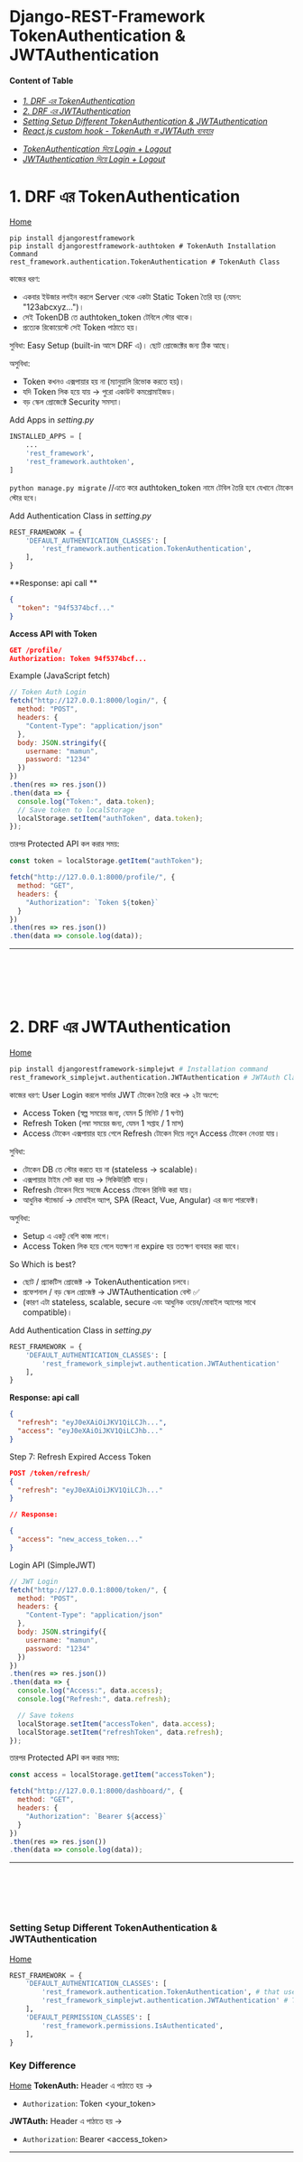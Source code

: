 # Django-REST-Framework TokenAuthentication & JWTAuthentication

#### Content of Table

<h6> 

- [1. DRF এর TokenAuthentication](#1-DRF-এর-TokenAuthentication)
- [2. DRF এর JWTAuthentication](#2-drf-এর-jwtauthentication)
- [Setting Setup Different TokenAuthentication  & JWTAuthentication](#Setting-Setup-Different-TokenAuthentication-&-JWTAuthentication)
- [React.js custom hook - TokenAuth বা JWTAuth ব্যবহার](#reactjs-custom-hook---tokenauth-বা-jwtauth-ব্যবহার)
>
- [TokenAuthentication দিয়ে Login + Logout](#tokenauthentication-দিয়ে-login--logout)
- [JWTAuthentication দিয়ে Login + Logout](#jwtauthentication-দিয়ে-login--logout)
  
</h6>

# 1. DRF এর TokenAuthentication
[Home](#content-of-table)
```
pip install djangorestframework
pip install djangorestframework-authtoken # TokenAuth Installation Command 
rest_framework.authentication.TokenAuthentication # TokenAuth Class
```

কাজের ধরণ:
- একবার ইউজার লগইন করলে Server থেকে একটা Static Token তৈরি হয় (যেমন: "123abcxyz...")।
- সেই TokenDB তে authtoken_token টেবিলে স্টোর থাকে।
- প্রত্যেক রিকোয়েস্টে সেই Token পাঠাতে হয়।

সুবিধা: Easy Setup (built-in আসে DRF এ)। ছোট প্রোজেক্টের জন্য ঠিক আছে।

অসুবিধা:
- Token কখনও এক্সপায়ার হয় না (ম্যানুয়ালি রিভোক করতে হয়)।
- যদি Token লিক হয়ে যায় → পুরো একাউন্ট কমপ্রোমাইজড।
- বড় স্কেল প্রোজেক্টে Security সমস্যা।

Add Apps in   *setting.py*
```py
INSTALLED_APPS = [
    ...
    'rest_framework',
    'rest_framework.authtoken',
]
```
`python manage.py migrate` //এতে করে authtoken_token নামে টেবিল তৈরি হবে যেখানে টোকেন স্টোর হবে।

Add Authentication Class in *setting.py*
```py
REST_FRAMEWORK = {
    'DEFAULT_AUTHENTICATION_CLASSES': [
        'rest_framework.authentication.TokenAuthentication',
    ],
}
```
**Response: api call **
```json
{
  "token": "94f5374bcf..."
}
```

**Access API with  Token**
```json
GET /profile/
Authorization: Token 94f5374bcf...
```

Example (JavaScript fetch)
```js
// Token Auth Login
fetch("http://127.0.0.1:8000/login/", {
  method: "POST",
  headers: {
    "Content-Type": "application/json"
  },
  body: JSON.stringify({
    username: "mamun",
    password: "1234"
  })
})
.then(res => res.json())
.then(data => {
  console.log("Token:", data.token);
  // Save token to localStorage
  localStorage.setItem("authToken", data.token);
});
```
তারপর Protected API কল করার সময়:
```js
const token = localStorage.getItem("authToken");

fetch("http://127.0.0.1:8000/profile/", {
  method: "GET",
  headers: {
    "Authorization": `Token ${token}`
  }
})
.then(res => res.json())
.then(data => console.log(data));

```



---
<br>
<br>
<br>
<br>

# 2. DRF এর JWTAuthentication
[Home](#content-of-table)

```sh
pip install djangorestframework-simplejwt # Installation command
rest_framework_simplejwt.authentication.JWTAuthentication # JWTAuth Class
```

কাজের ধরণ:
User Login করলে সার্ভার JWT টোকেন তৈরি করে → ২টা অংশে:
- Access Token (স্বল্প সময়ের জন্য, যেমন 5 মিনিট / 1 ঘণ্টা)
- Refresh Token (লম্বা সময়ের জন্য, যেমন 1 সপ্তাহ / 1 মাস)
- Access টোকেন এক্সপায়ার হয়ে গেলে Refresh টোকেন দিয়ে নতুন Access টোকেন নেওয়া যায়।

সুবিধা:
- টোকেন DB তে স্টোর করতে হয় না (stateless → scalable)।
- এক্সপায়ার টাইম সেট করা যায় → সিকিউরিটি বাড়ে।
- Refresh টোকেন দিয়ে সহজে Access টোকেন রিনিউ করা যায়।
- আধুনিক স্ট্যান্ডার্ড → মোবাইল অ্যাপ, SPA (React, Vue, Angular) এর জন্য পারফেক্ট।

অসুবিধা:
- Setup এ একটু বেশি কাজ লাগে।
- Access Token লিক হয়ে গেলে যতক্ষণ না expire হয় ততক্ষণ ব্যবহার করা যাবে।

So Which is best?
- ছোট / প্র্যাকটিস প্রোজেক্ট → TokenAuthentication চলবে।
- প্রফেশনাল / বড় স্কেল প্রোজেক্ট → JWTAuthentication বেস্ট ✅
- (কারণ এটা stateless, scalable, secure এবং আধুনিক ওয়েব/মোবাইল অ্যাপের সাথে compatible)।

Add Authentication Class in *setting.py*
```py
REST_FRAMEWORK = {
    'DEFAULT_AUTHENTICATION_CLASSES': [ 
        'rest_framework_simplejwt.authentication.JWTAuthentication'
    ],
}
```
**Response: api call**
```json
{
  "refresh": "eyJ0eXAiOiJKV1QiLCJh...",
  "access": "eyJ0eXAiOiJKV1QiLCJhb..."
}

```

Step 7: Refresh Expired Access Token

```json
POST /token/refresh/
{
  "refresh": "eyJ0eXAiOiJKV1QiLCJh..."
}

// Response:

{
  "access": "new_access_token..."
}
```
 
 
Login API (SimpleJWT) 
```js
// JWT Login
fetch("http://127.0.0.1:8000/token/", {
  method: "POST",
  headers: {
    "Content-Type": "application/json"
  },
  body: JSON.stringify({
    username: "mamun",
    password: "1234"
  })
})
.then(res => res.json())
.then(data => {
  console.log("Access:", data.access);
  console.log("Refresh:", data.refresh);

  // Save tokens
  localStorage.setItem("accessToken", data.access);
  localStorage.setItem("refreshToken", data.refresh);
});
```
তারপর Protected API কল করার সময়:
```js
const access = localStorage.getItem("accessToken");

fetch("http://127.0.0.1:8000/dashboard/", {
  method: "GET",
  headers: {
    "Authorization": `Bearer ${access}`
  }
})
.then(res => res.json())
.then(data => console.log(data));
```


---
<br>
<br>
<br>
<br>

### Setting Setup Different TokenAuthentication  & JWTAuthentication
[Home](#content-of-table)
```py
REST_FRAMEWORK = {
    'DEFAULT_AUTHENTICATION_CLASSES': [
        'rest_framework.authentication.TokenAuthentication', # that use for TokenAuth
        'rest_framework_simplejwt.authentication.JWTAuthentication' # That use for JWTAuth
    ],
    'DEFAULT_PERMISSION_CLASSES': [
        'rest_framework.permissions.IsAuthenticated',
    ],
}
```
### Key Difference
[Home](#content-of-table)
**TokenAuth:** Header এ পাঠাতে হয় →
- `Authorization`: Token <your_token>

**JWTAuth:** Header এ পাঠাতে হয় →
- `Authorization`: Bearer <access_token>


---

<br>
<br>
<br>
<br>

## React.js custom hook - TokenAuth বা JWTAuth ব্যবহার
[Home](#content-of-table)

#### React Custom Hook: useAuth
👉 useAuth.js
```
import { useState } from "react";

export function useAuth(authType = "jwt") {
  const [user, setUser] = useState(null);
  const [token, setToken] = useState(localStorage.getItem("authToken") || null);

  // Login function
  const login = async (username, password) => {
    const url = authType === "jwt"
      ? "http://127.0.0.1:8000/token/"
      : "http://127.0.0.1:8000/login/";

    const res = await fetch(url, {
      method: "POST",
      headers: { "Content-Type": "application/json" },
      body: JSON.stringify({ username, password })
    });

    const data = await res.json();

    if (authType === "jwt" && data.access) {
      localStorage.setItem("accessToken", data.access);
      localStorage.setItem("refreshToken", data.refresh);
      setToken(data.access);
    } else if (authType === "token" && data.token) {
      localStorage.setItem("authToken", data.token);
      setToken(data.token);
    }

    setUser(username);
    return data;
  };

  // Logout function
  const logout = () => {
    localStorage.clear();
    setUser(null);
    setToken(null);
  };

  // Fetch with auth header
  const authFetch = async (url, options = {}) => {
    const headers = options.headers || {};
    if (token) {
      headers["Authorization"] =
        authType === "jwt" ? `Bearer ${token}` : `Token ${token}`;
    }

    return fetch(url, { ...options, headers });
  };

  return { user, token, login, logout, authFetch };
}
```
#### ব্যবহার করার নিয়ম

App.js
```
import React, { useState } from "react";
import { useAuth } from "./useAuth";

function App() {
  const { login, logout, authFetch, user, token } = useAuth("jwt"); // অথবা "token"
  const [username, setUsername] = useState("");
  const [password, setPassword] = useState("");

  const handleLogin = async () => {
    const res = await login(username, password);
    console.log("Login Response:", res);
  };

  const handleProfile = async () => {
    const res = await authFetch("http://127.0.0.1:8000/profile/");
    const data = await res.json();
    console.log("Profile:", data);
  };

  return (
    <div className="p-5">
      <h2>Auth Demo</h2>
      {user ? (
        <>
          <p>Welcome {user}</p>
          <button onClick={handleProfile}>Get Profile</button>
          <button onClick={logout}>Logout</button>
        </>
      ) : (
        <>
          <input
            placeholder="Username"
            value={username}
            onChange={(e) => setUsername(e.target.value)}
          />
          <input
            type="password"
            placeholder="Password"
            value={password}
            onChange={(e) => setPassword(e.target.value)}
          />
          <button onClick={handleLogin}>Login</button>
        </>
      )}
    </div>
  );
}

export default App;
```

Usefull
- চাইলে "jwt" বা "token" সিলেক্ট করে দুই সিস্টেমেই ইউজ করতে পারবে।
- login() করলে টোকেন localStorage এ সেভ হবে।
- authFetch() দিয়ে API কল করলে অটো হেডার সেট হবে।
- logout() করলে লোকালস্টোরেজ ক্লিয়ার হবে।

---

<br>
<br>
<br>
<br>


# TokenAuthentication দিয়ে Login + Logout
[Home](#content-of-table)

> Step 2: Django REST Framework এ ready-made login API আছে।
👉 urls.py
```py
from django.urls import path
from rest_framework.authtoken.views import obtain_auth_token
from .views import LogoutView, ProfileView

urlpatterns = [
    path('login/', obtain_auth_token, name='login'),  # login (generate token)
    path('logout/', LogoutView.as_view(), name='logout'),
    path('profile/', ProfileView.as_view(), name='profile'),
]
```

> Step 3: Logout API (Token Delete)
👉 views.py
```py
from rest_framework.views import APIView
from rest_framework.response import Response
from rest_framework.permissions import IsAuthenticated

class LogoutView(APIView):
    permission_classes = [IsAuthenticated]

    def post(self, request):
        # ইউজারের টোকেন ডিলিট করা হবে
        request.user.auth_token.delete()
        return Response({"message": "Logout successful, token deleted"})
```

> Step 4: Protected API Example
👉 views.py
```py
class ProfileView(APIView):
    permission_classes = [IsAuthenticated]

    def get(self, request):
        return Response({
            "username": request.user.username,
            "email": request.user.email,
        })
```

> Step 5: Test the Flow
(1) Login Request

```
POST /login/
Content-Type: application/json

// Body
{
  "username": "mamun",
  "password": "1234"
}
```

Response:
```
{
  "token": "94f5374bcf1a..."
}
```

> (2) Access Protected API

```json
GET /profile/
Authorization: Token 94f5374bcf1a...
```


> (3) Logout Request
```json
POST /logout/
Authorization: Token 94f5374bcf1a...
```

Response
```json
{
  "message": "Logout successful, token deleted"
}
```
👉 এখন সেই টোকেন আর কাজ করবে না।
<br>

#### Custom Auth Token View 
```
from rest_framework.authtoken.views import ObtainAuthToken
from rest_framework.authtoken.models import Token
from rest_framework.response import Response
from django.contrib.auth import authenticate
from django.contrib.auth.models import User

class EmailAuthToken(ObtainAuthToken):
    def post(self, request, *args, **kwargs):
        email = request.data.get("email")
        password = request.data.get("password")

        try:
            user_obj = User.objects.get(email=email)
        except User.DoesNotExist:
            return Response({"error": "Invalid email or password"}, status=400)

        user = authenticate(username=user_obj.username, password=password)
        if not user:
            return Response({"error": "Invalid email or password"}, status=400)

        token, created = Token.objects.get_or_create(user=user)
        return Response({
            "token": token.key,
            "user_id": user.id,
            "email": user.email
        })
```

#### Practical usecase: in my project

```py
# permissions.py

from rest_framework.authtoken.models import Token
from accounts.models import Profile

class CustomAdminTokenCheckMixin:
    def is_admin(self, request):

        # its best for safe security
        # it will check , Header section has any "Authorization" variable ?
        auth_header = request.headers.get('Authorization')

        # it will check , Body section has any "token_id" variable ?
        token_id = (
            request.data.get('token_id') or
            request.query_params.get('token_id') or
            request.headers.get('token_id')
        )
        if auth_header and auth_header.startswith('Token '):
            token_id = auth_header.split(' ')[1]
  
        if not token_id:
            return False
        try:
            token = Token.objects.get(key=token_id)
            user = token.user
            profile = Profile.objects.get(user=user)
            return profile.role == 'admin'
        except (Token.DoesNotExist, Profile.DoesNotExist):
            return False
```

--- 
<br>
<br>
<br>
<br>
<br>
<br>
<br>


# JWTAuthentication দিয়ে Login + Logout
[Home](#-content-of-table)

> Step 2: Add JWT URLs
👉 urls.py
```py
from django.urls import path
from rest_framework_simplejwt.views import (
    TokenObtainPairView,
    TokenRefreshView,
    TokenVerifyView,
)
from .views import LogoutView, ProfileView

urlpatterns = [
    path('login/', TokenObtainPairView.as_view(), name='token_obtain_pair'),  # login
    path('refresh/', TokenRefreshView.as_view(), name='token_refresh'),      # refresh token
    path('verify/', TokenVerifyView.as_view(), name='token_verify'),         # verify token
    path('logout/', LogoutView.as_view(), name='logout'),                    # logout
    path('profile/', ProfileView.as_view(), name='profile'),                 # protected
]
```

> Step 3: JWT Login & Refresh

- Login API (/login/)
 - ইউজারনেম + পাসওয়ার্ড দিলে Access Token + Refresh Token দেবে।

- Refresh API (/refresh/)
 - Refresh Token দিয়ে নতুন Access Token তৈরি করা যাবে।

> Step 4: Logout (Blacklist Token)

- SimpleJWT-তে Logout করার মানে হচ্ছে → Refresh Token কে blacklist করা
- (কারণ JWT stateless, সার্ভারে কিছু store হয় না)।

### 👉 প্রথমে settings.py এ blacklist অ্যাপ যোগ করতে হবে
```py
INSTALLED_APPS = [
    ...
    'rest_framework_simplejwt.token_blacklist',
]
```

### 👉 migrate চালাও
```sh
python manage.py migrate
```

👉 views.py
```py
from rest_framework.views import APIView
from rest_framework.response import Response
from rest_framework.permissions import IsAuthenticated
from rest_framework_simplejwt.tokens import RefreshToken

class LogoutView(APIView):
    permission_classes = [IsAuthenticated]

    def post(self, request):
        try:
            refresh_token = request.data["refresh"]
            token = RefreshToken(refresh_token)
            token.blacklist()
            return Response({"message": "Logout successful, token blacklisted"})
        except Exception as e:
            return Response({"error": "Invalid token"}, status=400)
```

> Step 5: Protected API Example
👉 views.py
```py
class ProfileView(APIView):
    permission_classes = [IsAuthenticated]

    def get(self, request):
        return Response({
            "username": request.user.username,
            "email": request.user.email,
        })
```

> Step 6: Test the Flow

(1) Login Request
```
POST /login/
Content-Type: application/json

Body
{
  "username": "mamun",
  "password": "1234"
}
```

Response
```json
{
  "refresh": "eyJ0eXAiOiJKV1QiLCJh...",
  "access": "eyJ0eXAiOiJKV1QiLCJhb..."
}
```

### (2) Access Protected API
```json
GET /profile/
Authorization: Bearer <access_token>
```

Response
```json
{
  "username": "mamun",
  "email": "mamun@gmail.com"
}
```

### (3) Refresh Token
```json
POST /refresh/
Content-Type: application/json

// Body
{
  "refresh": "eyJ0eXAiOiJKV1QiLCJh..."
}
```

Response
```json
{
  "access": "new_access_token_here"
}
```

### (4) Logout Request
```json
POST /logout/
Content-Type: application/json
Authorization: Bearer <access_token>

// Body
{
  "refresh": "eyJ0eXAiOiJKV1QiLCJh..."
}
```


Response
```json
{
  "message": "Logout successful, token blacklisted"
}
```


### Custom Login make : its not good usecase

```py
# serializers.py
from rest_framework import serializers
from django.contrib.auth import authenticate
from rest_framework_simplejwt.tokens import RefreshToken
from django.contrib.auth.models import User

class LoginSerializer(serializers.Serializer):
    username = serializers.CharField()
    password = serializers.CharField(write_only=True)
    
    def validate(self, data):
        username = data.get("username")
        password = data.get("password")

        user = authenticate(username=username, password=password)

        if not user:
            raise serializers.ValidationError("Invalid username or password.")

        # generate JWT tokens
        refresh = RefreshToken.for_user(user)

        return {
            "refresh": str(refresh),
            "access": str(refresh.access_token),
            "username": user.username,
            "email": user.email,
            "id": user.id,
        }

```

 Flow Summary
- Login (/login/) → Access + Refresh Token generate
- Use Access Token → Protected API access করতে হবে
- Refresh (/refresh/) → Refresh Token দিয়ে নতুন Access Token পাওয়া যাবে
- Logout (/logout/) → Refresh Token blacklist → আর valid হবে না





--- 
<br>
<br>
<br>
<br>
<br>
<br>
<br>


 
 


 